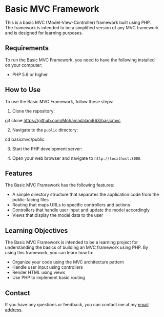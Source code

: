 # Basic MVC Framework

This is a basic MVC (Model-View-Controller) framework built using PHP. The framework is intended to be a simplified version of any MVC framework and is designed for learning purposes.

## Requirements

To run the Basic MVC Framework, you need to have the following installed on your computer:

- PHP 5.6 or higher

## How to Use

To use the Basic MVC Framework, follow these steps:

1. Clone the repository:

git clone https://github.com/Mohamadalani963/basicmvc

2. Navigate to the `public` directory:

cd basicmvc/public

3. Start the PHP development server:


4. Open your web browser and navigate to `http://localhost:8000`.

## Features

The Basic MVC Framework has the following features:

- A simple directory structure that separates the application code from the public-facing files
- Routing that maps URLs to specific controllers and actions
- Controllers that handle user input and update the model accordingly
- Views that display the model data to the user

## Learning Objectives

The Basic MVC Framework is intended to be a learning project for understanding the basics of building an MVC framework using PHP. By using this framework, you can learn how to:

- Organize your code using the MVC architecture pattern
- Handle user input using controllers
- Render HTML using views
- Use PHP to implement basic routing

## Contact

If you have any questions or feedback, you can contact me at my [email address](mailto:mohamadalani963@gmail.com).


